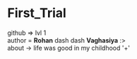 # First_Trial
github => lvl 1
<br>
author = <b>Rohan</b> dash dash <b>Vaghasiya</b> :>
<br>
about -> life was good in my childhood '+'
